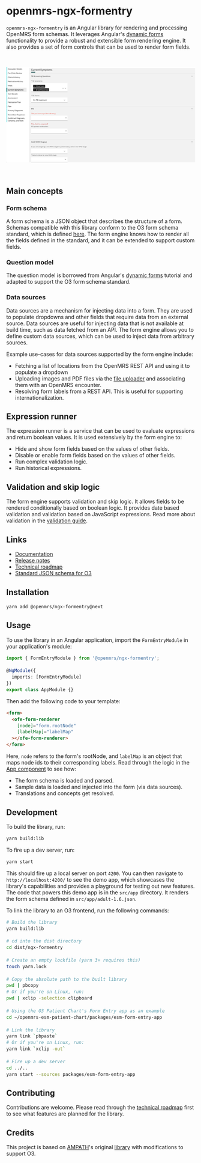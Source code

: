 # openmrs-ngx-formentry

`openmrs-ngx-formentry` is an Angular library for rendering and processing OpenMRS form schemas. It leverages Angular's [dynamic forms](https://angular.io/guide/dynamic-form) functionality to provide a robust and extensible form rendering engine. It also provides a set of form controls that can be used to render form fields.

<br />
<p>
  <img src="/src/assets/screen.webp" alt="App screenshot">
</p>
<br />

## Main concepts

### Form schema

A form schema is a JSON object that describes the structure of a form. Schemas compatible with this library conform to the O3 form schema standard, which is defined [here](https://json.openmrs.org/form.schema.json). The form engine knows how to render all the fields defined in the standard, and it can be extended to support custom fields.

### Question model

The question model is borrowed from Angular's [dynamic forms](https://angular.io/guide/dynamic-form) tutorial and adapted to support the O3 form schema standard.

### Data sources

Data sources are a mechanism for injecting data into a form. They are used to populate dropdowns and other fields that require data from an external source. Data sources are useful for injecting data that is not available at build time, such as data fetched from an API. The form engine allows you to define custom data sources, which can be used to inject data from arbitrary sources.

Example use-cases for data sources supported by the form engine include:

- Fetching a list of locations from the OpenMRS REST API and using it to populate a dropdown
- Uploading images and PDF files via the [file uploader](https://github.com/openmrs/openmrs-ngx-file-uploader) and associating them with an OpenMRS encounter.
- Resolving form labels from a REST API. This is useful for supporting internationalization.

## Expression runner

The expression runner is a service that can be used to evaluate expressions and return boolean values. It is used extensively by the form engine to:

- Hide and show form fields based on the values of other fields.
- Disable or enable form fields based on the values of other fields.
- Run complex validation logic.
- Run historical expressions.

## Validation and skip logic

The form engine supports validation and skip logic. It allows fields to be rendered conditionally based on boolean logic. It provides date based validation and validation based on JavaScript expressions. Read more about validation in the [validation guide](https://ampath-forms.vercel.app/docs/validation/date-based-validation).

## Links

- [Documentation](https://ampath-forms.vercel.app)
- [Release notes](https://github.com/openmrs/openmrs-ngx-formentry/releases)
- [Technical roadmap](https://github.com/openmrs/openmrs-ngx-formentry/issues/1)
- [Standard JSON schema for O3](https://json.openmrs.org/form.schema.json)

## Installation

```sh
yarn add @openmrs/ngx-formentry@next
```

## Usage

To use the library in an Angular application, import the `FormEntryModule` in your application's module:

```ts
import { FormEntryModule } from '@openmrs/ngx-formentry';

@NgModule({
  imports: [FormEntryModule]
})
export class AppModule {}
```

Then add the following code to your template:

```html
<form>
  <ofe-form-renderer
    [node]="form.rootNode"
    [labelMap]="labelMap"
  ></ofe-form-renderer>
</form>
```

Here, `node` refers to the form's rootNode, and `labelMap` is an object that maps node ids to their corresponding labels. Read through the logic in the [App component](src/app/app.component.ts) to see how:

- The form schema is loaded and parsed.
- Sample data is loaded and injected into the form (via data sources).
- Translations and concepts get resolved.

## Development

To build the library, run:

```sh
yarn build:lib
```

To fire up a dev server, run:

```sh
yarn start
```

This should fire up a local server on port `4200`. You can then navigate to `http://localhost:4200/` to see the demo app, which showcases the library's capabilities and provides a playground for testing out new features. The code that powers this demo app is in the `src/app` directory. It renders the form schema defined in `src/app/adult-1.6.json`.

To link the library to an O3 frontend, run the following commands:

```sh
# Build the library
yarn build:lib

# cd into the dist directory
cd dist/ngx-formentry

# Create an empty lockfile (yarn 3+ requires this)
touch yarn.lock

# Copy the absolute path to the built library
pwd | pbcopy
# Or if you're on Linux, run:
pwd | xclip -selection clipboard

# Using the O3 Patient Chart's Form Entry app as an example
cd ~/openmrs-esm-patient-chart/packages/esm-form-entry-app

# Link the library
yarn link `pbpaste`
# Or if you're on Linux, run:
yarn link `xclip -out`

# Fire up a dev server
cd ../..
yarn start --sources packages/esm-form-entry-app
```

## Contributing

Contributions are welcome. Please read through the [technical roadmap](https://github.com/openmrs/openmrs-ngx-formentry/issues/1) first to see what features are planned for the library.

## Credits

This project is based on [AMPATH](https://github.com/AMPATH)'s original [library](https://github.com/ampath/ngx-openmrs-formentry) with modifications to support O3.
